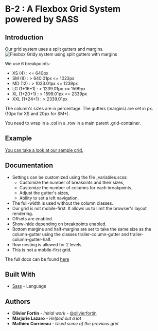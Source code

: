 # B-2 : A Flexbox Grid System powered by SASS

## Introduction

Our grid system uses a split gutters and margins.
![Flexbox Gridy system using split gutters with margins](https://zellwk.com/images/2016/building-grid-systems/pattern-split-margin.png)

We use 6 breakpoints:
- XS (4) : <= 640px
- SM (8) : > 640.01px <= 1023px
- MD (12) : > 1023.01px <= 1239px
- LG (1+16+1) : > 1239.01px <= 1599px
- XL (1+20+1) : > 1599.01px <= 2339px
- XXL (1+24+1) : > 2339.01px


The column's sizes are in percentage. The gutters (margins) are set in px. (10px for XS and 20px for SM+).

You need to wrap in a .col in a .row in a main parent .grid-container.


## Example
[You can take a look at our sample grid.](http://plnkr.co/edit/dJabuo?p=preview)

## Documentation
- Settings can be customized using the file _variables.scss:
    - Customize the number of breakoints and their sizes,
    - Customize the number of columns for each breakpoints,
    - Adjust the gutter's sizes,
    - Ability to set a left navigation,
- The full-width is used without the column classes.
- Our grid is not mobile-first. It allows us to limit the browser's layout rendering.
- Offsets are enabled.
- Show-hide depending on breakpoints enabled.
- Bottom margins and half-margins are set to take the same size as the column-gutter using the classes trailer-column-gutter and trailer-column-gutter-half.
- Row nesting is allowed for 2 levels.
- This is not a mobile-first grid.

The full docs can be found [here](https://cbcradiocanada.atlassian.net/wiki/spaces/UNIT/pages/64061759/Grille+B-2+en+cours)


## Built With
* [Sass](https://sass-lang.com/) - Language


## Authors
- **Olivier Fortin** - *Initial work* - [@olivierfortin](https://github.com/olivierfortin)
- **Marjorie Lazaro** - *Helped out a lot*
- **Mathieu Corriveau** - *Used some of the previous grid*